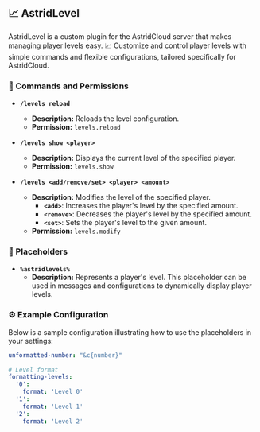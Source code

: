 ## 📈 AstridLevel 

AstridLevel is a custom plugin for the AstridCloud server that makes managing player levels easy. 📈 Customize and control player levels with simple commands and flexible configurations, tailored specifically for AstridCloud.

### 🔧 Commands and Permissions 

- **`/levels reload`** 
  - **Description:** Reloads the level configuration.
  - **Permission:** `levels.reload`

- **`/levels show <player>`** 
  - **Description:** Displays the current level of the specified player.
  - **Permission:** `levels.show`

- **`/levels <add/remove/set> <player> <amount>`** 
  - **Description:** Modifies the level of the specified player.
    - **`<add>`**: Increases the player's level by the specified amount.
    - **`<remove>`**: Decreases the player's level by the specified amount.
    - **`<set>`**: Sets the player's level to the given amount.
  - **Permission:** `levels.modify`

### 🔄 Placeholders 

- **`%astridlevels%`** 
  - **Description:** Represents a player's level. This placeholder can be used in messages and configurations to dynamically display player levels.

### ⚙️ Example Configuration 

Below is a sample configuration illustrating how to use the placeholders in your settings:

```yaml
unformatted-number: "&c{number}"

# Level format
formatting-levels:
  '0':
    format: 'Level 0'
  '1':
    format: 'Level 1'
  '2':
    format: 'Level 2'
```
